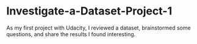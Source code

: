 # Investigate-a-Dataset-Project-1

As my first project with Udacity, I reviewed a dataset, brainstormed some questions, and share the results I found interesting. 
